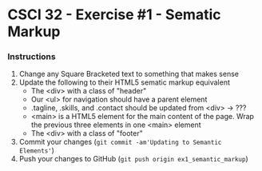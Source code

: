 # CSCI 32 - Exercise #1 - Sematic Markup #

### Instructions ###

1. Change any Square Bracketed text to something that makes sense
2. Update the following to their HTML5 sematic markup equivalent
    * The &lt;div&gt; with a class of "header"
    * Our &lt;ul&gt; for navigation should have a parent element
    * .tagline, .skills, and .contact should be updated from &lt;div&gt; -&gt; ???
    * &lt;main&gt; is a HTML5 element for the main content of the page. Wrap the previous three elements in one &lt;main&gt; element
    * The &lt;div&gt; with a class of "footer"
3. Commit your changes (`git commit -am'Updating to Semantic Elements'`)
4. Push your changes to GitHub (`git push origin ex1_semantic_markup`)